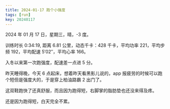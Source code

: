 ```yaml
---
title: 2024-01-17 跑个小强度
tags: [run]
key: 20240117
---
```


2024 年 01 月 17 日，星期三，晴，-3 度。

训练时长 0:34:19, 距离 6.81 公里，动态千卡：428 千卡，平均功率 221，平均步频 192，平均配速 5&prime;02&prime;&prime;，平均心率 166。

入冬以来第一次跑强度，配速差一点进 5 分。

<!--more-->

昨天睡得晚，今天 6 点起床，想着昨天看黑影儿说的，app 报疲劳的时候可以跑个短但是强度大的，于是穿上柏油路霸 2 出门了。

这双鞋跑快了还真舒服，而且因为跑得短，右脚掌的脂肪垫也还没来得及疼。

还是因为跑得短，白天完全不累。

<div class="strava-embed-placeholder" data-embed-type="activity" data-embed-id="10573145112" data-style="standard"></div><script src="https://strava-embeds.com/embed.js"></script>
